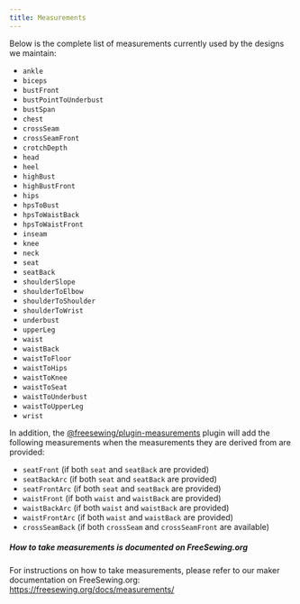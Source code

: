 ```yaml
---
title: Measurements
---
```


Below is the complete list of measurements currently used by
the designs we maintain:

- `ankle`
- `biceps`
- `bustFront`
- `bustPointToUnderbust`
- `bustSpan`
- `chest`
- `crossSeam`
- `crossSeamFront`
- `crotchDepth`
- `head`
- `heel`
- `highBust`
- `highBustFront`
- `hips`
- `hpsToBust`
- `hpsToWaistBack`
- `hpsToWaistFront`
- `inseam`
- `knee`
- `neck`
- `seat`
- `seatBack`
- `shoulderSlope`
- `shoulderToElbow`
- `shoulderToShoulder`
- `shoulderToWrist`
- `underbust`
- `upperLeg`
- `waist`
- `waistBack`
- `waistToFloor`
- `waistToHips`
- `waistToKnee`
- `waistToSeat`
- `waistToUnderbust`
- `waistToUpperLeg`
- `wrist`

In addition, the [@freesewing/plugin-measurements](/reference/plugins/measurements) plugin
will add the following measurements when the measurements they are derived
from are provided:

- `seatFront` (if both `seat` and `seatBack` are provided)
- `seatBackArc` (if both `seat` and `seatBack` are provided)
- `seatFrontArc` (if both `seat` and `seatBack` are provided)
- `waistFront` (if both `waist` and `waistBack` are provided)
- `waistBackArc` (if both `waist` and `waistBack` are provided)
- `waistFrontArc` (if both `waist` and `waistBack` are provided)
- `crossSeamBack` (if both `crossSeam` and `crossSeamFront` are available)

<Tip>

##### How to take measurements is documented on FreeSewing.org

For instructions on how to take measurements, please refer to our
maker documentation on FreeSewing.org: https://freesewing.org/docs/measurements/

</Tip>
